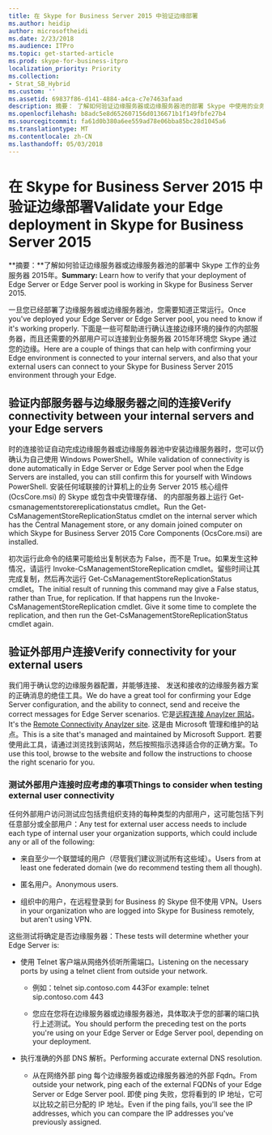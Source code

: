 ```yaml
---
title: 在 Skype for Business Server 2015 中验证边缘部署
ms.author: heidip
author: microsoftheidi
ms.date: 2/23/2018
ms.audience: ITPro
ms.topic: get-started-article
ms.prod: skype-for-business-itpro
localization_priority: Priority
ms.collection:
- Strat_SB_Hybrid
ms.custom: ''
ms.assetid: 69837f86-d141-4884-a4ca-c7e7463afaad
description: 摘要： 了解如何验证边缘服务器或边缘服务器池的部署 Skype 中使用的业务服务器 2015年。
ms.openlocfilehash: b8adc5e8d652607156d0136671b1f149fbfe27b4
ms.sourcegitcommit: fa61d0b380a6ee559ad78e06bba85bc28d1045a6
ms.translationtype: MT
ms.contentlocale: zh-CN
ms.lasthandoff: 05/03/2018
---
```

# <a name="validate-your-edge-deployment-in-skype-for-business-server-2015"></a><span data-ttu-id="f117b-103">在 Skype for Business Server 2015 中验证边缘部署</span><span class="sxs-lookup"><span data-stu-id="f117b-103">Validate your Edge deployment in Skype for Business Server 2015</span></span>
 
<span data-ttu-id="f117b-104">**摘要：**了解如何验证边缘服务器或边缘服务器池的部署中 Skype 工作的业务服务器 2015年。</span><span class="sxs-lookup"><span data-stu-id="f117b-104">**Summary:** Learn how to verify that your deployment of Edge Server or Edge Server pool is working in Skype for Business Server 2015.</span></span>
  
<span data-ttu-id="f117b-105">一旦您已经部署了边缘服务器或边缘服务器池，您需要知道正常运行。</span><span class="sxs-lookup"><span data-stu-id="f117b-105">Once you've deployed your Edge Server or Edge Server pool, you need to know if it's working properly.</span></span> <span data-ttu-id="f117b-106">下面是一些可帮助进行确认连接边缘环境的操作的内部服务器，而且还需要的外部用户可以连接到业务服务器 2015年环境您 Skype 通过您的边缘。</span><span class="sxs-lookup"><span data-stu-id="f117b-106">Here are a couple of things that can help with confirming your Edge environment is connected to your internal servers, and also that your external users can connect to your Skype for Business Server 2015 environment through your Edge.</span></span>
  
## <a name="verify-connectivity-between-your-internal-servers-and-your-edge-servers"></a><span data-ttu-id="f117b-107">验证内部服务器与边缘服务器之间的连接</span><span class="sxs-lookup"><span data-stu-id="f117b-107">Verify connectivity between your internal servers and your Edge servers</span></span>

<span data-ttu-id="f117b-108">时的连接验证自动完成边缘服务器或边缘服务器池中安装边缘服务器时，您可以仍确认为自己使用 Windows PowerShell。</span><span class="sxs-lookup"><span data-stu-id="f117b-108">While validation of connectivity is done automatically in Edge Server or Edge Server pool when the Edge Servers are installed, you can still confirm this for yourself with Windows PowerShell.</span></span> <span data-ttu-id="f117b-109">安装任何域联接的计算机上的业务 Server 2015 核心组件 (OcsCore.msi) 的 Skype 或包含中央管理存储、 的内部服务器上运行 Get-csmanagementstorereplicationstatus cmdlet。</span><span class="sxs-lookup"><span data-stu-id="f117b-109">Run the Get-CsManagementStoreReplicationStatus cmdlet on the internal server which has the Central Management store, or any domain joined computer on which Skype for Business Server 2015 Core Components (OcsCore.msi) are installed.</span></span>
  
<span data-ttu-id="f117b-p103">初次运行此命令的结果可能给出复制状态为 False，而不是 True。如果发生这种情况，请运行 Invoke-CsManagementStoreReplication cmdlet。留些时间让其完成复制，然后再次运行 Get-CsManagementStoreReplicationStatus cmdlet。</span><span class="sxs-lookup"><span data-stu-id="f117b-p103">The initial result of running this command may give a False status, rather than True, for replication. If that happens run the Invoke-CsManagementStoreReplication cmdlet. Give it some time to complete the replication, and then run the Get-CsManagementStoreReplicationStatus cmdlet again.</span></span>
  
## <a name="verify-connectivity-for-your-external-users"></a><span data-ttu-id="f117b-113">验证外部用户连接</span><span class="sxs-lookup"><span data-stu-id="f117b-113">Verify connectivity for your external users</span></span>

<span data-ttu-id="f117b-114">我们用于确认您的边缘服务器配置，并能够连接、 发送和接收的边缘服务器方案的正确消息的绝佳工具。</span><span class="sxs-lookup"><span data-stu-id="f117b-114">We do have a great tool for confirming your Edge Server configuration, and the ability to connect, send and receive the correct messages for Edge Server scenarios.</span></span> <span data-ttu-id="f117b-115">它是[远程连接 Anaylzer 网站](https://testconnectivity.microsoft.com/)。</span><span class="sxs-lookup"><span data-stu-id="f117b-115">It's the [Remote Connectivity Anaylzer site](https://testconnectivity.microsoft.com/).</span></span> <span data-ttu-id="f117b-116">这是由 Microsoft 管理和维护的站点。</span><span class="sxs-lookup"><span data-stu-id="f117b-116">This is a site that's managed and maintained by Microsoft Support.</span></span> <span data-ttu-id="f117b-117">若要使用此工具，请通过浏览找到该网站，然后按照指示选择适合你的正确方案。</span><span class="sxs-lookup"><span data-stu-id="f117b-117">To use this tool, browse to the website and follow the instructions to choose the right scenario for you.</span></span>
  
### <a name="things-to-consider-when-testing-external-user-connectivity"></a><span data-ttu-id="f117b-118">测试外部用户连接时应考虑的事项</span><span class="sxs-lookup"><span data-stu-id="f117b-118">Things to consider when testing external user connectivity</span></span>

<span data-ttu-id="f117b-119">任何外部用户访问测试应包括贵组织支持的每种类型的内部用户，这可能包括下列任意部分或全部用户：</span><span class="sxs-lookup"><span data-stu-id="f117b-119">Any test for external user access needs to include each type of internal user your organization supports, which could include any or all of the following:</span></span>
  
- <span data-ttu-id="f117b-120">来自至少一个联盟域的用户（尽管我们建议测试所有这些域）。</span><span class="sxs-lookup"><span data-stu-id="f117b-120">Users from at least one federated domain (we do recommend testing them all though).</span></span>
    
- <span data-ttu-id="f117b-121">匿名用户。</span><span class="sxs-lookup"><span data-stu-id="f117b-121">Anonymous users.</span></span>
    
- <span data-ttu-id="f117b-122">组织中的用户，在远程登录到 for Business 的 Skype 但不使用 VPN。</span><span class="sxs-lookup"><span data-stu-id="f117b-122">Users in your organization who are logged into Skype for Business remotely, but aren't using VPN.</span></span>
    
<span data-ttu-id="f117b-123">这些测试将确定是否边缘服务器：</span><span class="sxs-lookup"><span data-stu-id="f117b-123">These tests will determine whether your Edge Server is:</span></span>
  
- <span data-ttu-id="f117b-124">使用 Telnet 客户端从网络外侦听所需端口。</span><span class="sxs-lookup"><span data-stu-id="f117b-124">Listening on the necessary ports by using a telnet client from outside your network.</span></span>
    
  - <span data-ttu-id="f117b-125">例如：telnet sip.contoso.com 443</span><span class="sxs-lookup"><span data-stu-id="f117b-125">For example: telnet sip.contoso.com 443</span></span>
    
  - <span data-ttu-id="f117b-126">您应在您将在边缘服务器或边缘服务器池，具体取决于您的部署的端口执行上述测试。</span><span class="sxs-lookup"><span data-stu-id="f117b-126">You should perform the preceding test on the ports you're using on your Edge Server or Edge Server pool, depending on your deployment.</span></span>
    
- <span data-ttu-id="f117b-127">执行准确的外部 DNS 解析。</span><span class="sxs-lookup"><span data-stu-id="f117b-127">Performing accurate external DNS resolution.</span></span>
    
  - <span data-ttu-id="f117b-128">从在网络外部 ping 每个边缘服务器或边缘服务器池的外部 Fqdn。</span><span class="sxs-lookup"><span data-stu-id="f117b-128">From outside your network, ping each of the external FQDNs of your Edge Server or Edge Server pool.</span></span> <span data-ttu-id="f117b-129">即使 ping 失败，您将看到的 IP 地址，它可以比较之前已分配的 IP 地址。</span><span class="sxs-lookup"><span data-stu-id="f117b-129">Even if the ping fails, you'll see the IP addresses, which you can compare the IP addresses you've previously assigned.</span></span>
    


